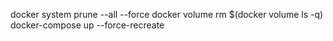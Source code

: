 docker system prune --all --force
docker volume rm $(docker volume ls -q)
docker-compose up --force-recreate
